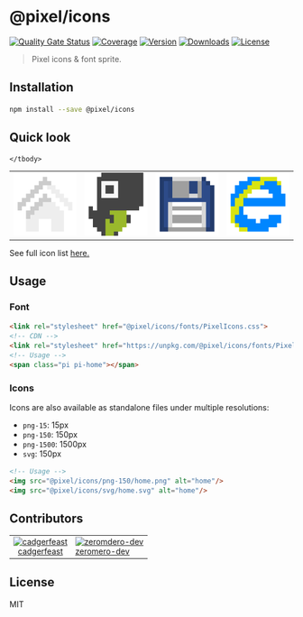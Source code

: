 # @pixel/icons

[![Quality Gate Status](https://sonarcloud.io/api/project_badges/measure?project=cadgerfeast_pixel-icons&metric=alert_status)](https://sonarcloud.io/dashboard?id=cadgerfeast_pixel-icons)
[![Coverage](https://sonarcloud.io/api/project_badges/measure?project=cadgerfeast_pixel-icons&metric=coverage)](https://sonarcloud.io/dashboard?id=cadgerfeast_pixel-icons)
[![Version](https://badge.fury.io/js/%40pixel%2Ficons.svg)](https://www.npmjs.com/package/@pixel/icons)
[![Downloads](https://img.shields.io/npm/dt/@pixel/icons.svg)](https://www.npmjs.com/package/@pixel/icons)
[![License](https://img.shields.io/npm/l/@pixel/icons.svg)](https://github.com/cadgerfeast/pixel-icons/blob/master/LICENSE)

> Pixel icons & font sprite.

## Installation

``` bash
npm install --save @pixel/icons
```

## Quick look

<table>
	<tbody>
		<tr>
			<td align="center"><img src="./png-150/home.png"/></td>
      			<td align="center"><img src="./png-150/dino.png"/></td>
      			<td align="center"><img src="./png-150/floppy-disk.png"/></td>
      			<td align="center"><img src="./png-150/internet-explorer.png"/></td>
			
	</tbody>
</table>

See full icon list [here.](./ICONS.md "Full icon list")

## Usage

### Font

``` html
<link rel="stylesheet" href="@pixel/icons/fonts/PixelIcons.css">
<!-- CDN -->
<link rel="stylesheet" href="https://unpkg.com/@pixel/icons/fonts/PixelIcons.css">
<!-- Usage -->
<span class="pi pi-home"></span>
```

### Icons

Icons are also available as standalone files under multiple resolutions:

* `png-15`: 15px
* `png-150`: 150px
* `png-1500`: 1500px
* `svg`: 150px

``` html
<!-- Usage -->
<img src="@pixel/icons/png-150/home.png" alt="home"/>
<img src="@pixel/icons/svg/home.svg" alt="home"/>
```

## Contributors

<table>
  <tbody>
    <tr>
      <td align="center">
        <a href="https://github.com/cadgerfeast">
          <img src="https://github.com/cadgerfeast.png?size=100" alt="cadgerfeast" width="100px">
          <br/>
          <span>cadgerfeast</span>
        </a>
      </td>
      <td>
        <a href="https://github.com/zeromero-dev">
          <img src="https://github.com/zeromero-dev.png?size=100" alt="zeromdero-dev" width="100px">
          <br/>
          <span>zeromero-dev</span>
        </a>
      </td>
    </tr>
  </tbody>
</table>

## License

MIT
